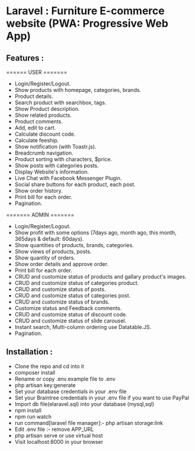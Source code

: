 # Laravel : Furniture E-commerce website (PWA: Progressive Web App)


## Features :

====== USER =======

   - Login/Register/Logout.
   - Show products with homepage, categories, brands.
   - Product details.
   - Search product with searchbox, tags.
   - Show Product description.
   - Show related products.
   - Product comments.
   - Add, edit to cart.
   - Calculate discount code.
   - Calculate feeship.
   - Show notification (with Toastr.js).
   - Breadcrumb navigation.
   - Product sorting with characters, $price.
   - Show posts with categories posts.
   - Display Website's information.
   - Live Chat with Facebook Messenger Plugin.
   - Social share buttons for each product, each post.
   - Show order history.
   - Print bill for each order.
   - Pagination.

======= ADMIN =======

   - Login/Register/Logout.
   - Show profit with some options (7days ago, month ago, this month, 365days & default: 60days).
   - Show quantities of products, brands, categories.
   - Show views of products, posts.
   - Show quantity of orders.
   - Show order details and approve order.
   - Print bill for each order.
   - CRUD and customize status of products and gallary product's images.
   - CRUD and customize status of categories product.
   - CRUD and customize status of posts.
   - CRUD and customize status of categories post.
   - CRUD and customize status of brands.
   - Customize status and Feedback comments.
   - CRUD and customize status of discount code.
   - CRUD and customize status of slide carousel.
   - Instant search, Multi-column ordering use Datatable.JS.
   - Pagination.
 
 
## Installation :

- Clone the repo and cd into it
- composer install
- Rename or copy .env.example file to .env
- php artisan key:generate
- Set your database credentials in your .env file
- Set your Braintree credentials in your .env file if you want to use PayPal
- Import db file(elaravel.sql) into your database (mysql,sql)
- npm install
- npm run watch
- run command[laravel file manager]:-  php artisan storage:link
- Edit .env file :- remove APP_URL
- php artisan serve or use virtual host
- Visit localhost:8000 in your browser
 
